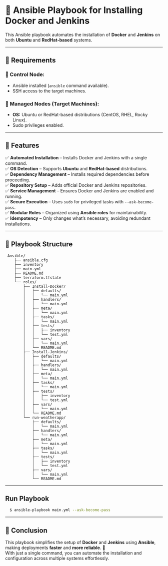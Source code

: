 # 🚀 Ansible Playbook for Installing Docker and Jenkins

This Ansible playbook automates the installation of **Docker** and **Jenkins** on both **Ubuntu** and **RedHat-based** systems.

---

## 📌 Requirements

### 🔹 Control Node:
- Ansible installed (`ansible` command available).
- SSH access to the target machines.

### 🔹 Managed Nodes (Target Machines):
- **OS:** Ubuntu or RedHat-based distributions (CentOS, RHEL, Rocky Linux).
- Sudo privileges enabled.

---

## 📌 Features

✅ **Automated Installation** – Installs Docker and Jenkins with a single command.  
✅ **OS Detection** – Supports **Ubuntu** and **RedHat-based** distributions.  
✅ **Dependency Management** – Installs required dependencies before proceeding.  
✅ **Repository Setup** – Adds official Docker and Jenkins repositories.  
✅ **Service Management** – Ensures Docker and Jenkins are enabled and running.  
✅ **Secure Execution** – Uses `sudo` for privileged tasks with `--ask-become-pass`.  
✅ **Modular Roles** – Organized using **Ansible roles** for maintainability.  
✅ **Idempotency** – Only changes what’s necessary, avoiding redundant installations.  

---

## 📂 Playbook Structure

```plaintext
 Ansible/
    ├── ansible.cfg
    ├── inventory
    ├── main.yml
    ├── README.md
    ├── terraform.tfstate
    └── roles/
        ├── Install-Docker/
        │   ├── defaults/
        │   │   └── main.yml
        │   ├── handlers/
        │   │   └── main.yml
        │   ├── meta/
        │   │   └── main.yml
        │   ├── tasks/
        │   │   └── main.yml
        │   ├── tests/
        │   │   ├── inventory
        │   │   └── test.yml
        │   ├── vars/
        │   │   └── main.yml
        │   └── README.md
        ├── Install-Jenkins/
        │   ├── defaults/
        │   │   └── main.yml
        │   ├── handlers/
        │   │   └── main.yml
        │   ├── meta/
        │   │   └── main.yml
        │   ├── tasks/
        │   │   └── main.yml
        │   ├── tests/
        │   │   ├── inventory
        │   │   └── test.yml
        │   ├── vars/
        │   │   └── main.yml
        │   └── README.md
        └── run-weatherapp/
            ├── defaults/
            │   └── main.yml
            ├── handlers/
            │   └── main.yml
            ├── meta/
            │   └── main.yml
            ├── tasks/
            │   └── main.yml
            ├── tests/
            │   ├── inventory
            │   └── test.yml
            ├── vars/
            │   └── main.yml
            └── README.md

```
---
## Run Playbook 
```sh
  $ ansible-playbook main.yml --ask-become-pass
```
---

## 🎯 Conclusion

This playbook simplifies the setup of **Docker** and **Jenkins** using **Ansible**, making deployments **faster** and **more reliable**. 🚀  
With just a single command, you can automate the installation and configuration across multiple systems effortlessly.  


